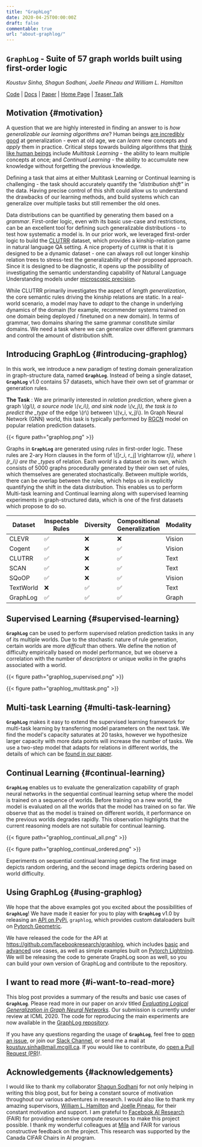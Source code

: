 ```yaml
---
title: "GraphLog"
date: 2020-04-25T00:00:00Z
draft: false
commentable: true
url: "about-graphlog/"
---
```


## **`GraphLog`** - Suite of 57 graph worlds built using first-order logic

_Koustuv Sinha, Shagun Sodhani, Joelle Pineau and William L. Hamilton_

[Code](https://github.com/facebookresearch/graphlog) |
[Docs](https://graphlog.readthedocs.io/en/latest/) |
[Paper](https://arxiv.org/abs/2003.06560) |
[Home Page](https://www.cs.mcgill.ca/~ksinha4/graphlog/) |
[Teaser Talk](https://www.youtube.com/watch?v=TKEjaA4m4jg)

## Motivation {#motivation}

A question that we are highly interested in finding an answer to is _how
generalizable our learning algorithms are_? Human beings
[are
incredibly good](https://psycnet.apa.org/doiLanding?doi=10.1037%2F0097-7403.24.4.405) at generalization - even at old age, we can _learn_
new concepts and _apply_ them in practice. Critical steps towards
building algorithms that [think like
human beings](https://arxiv.org/abs/1604.00289) include _Multitask Learning_ - the ability to learn
multiple concepts at once; and _Continual Learning_ - the ability to
accumulate new knowledge without forgetting the previous knowledge.

Defining a task that aims at either Multitask Learning or Continual
learning is challenging - the task should accurately quantify the
_"distribution shift"_ in the data. Having precise control of this shift
could allow us to understand the drawbacks of our learning methods, and
build systems which can generalize over multiple tasks but still
remember the old ones.

Data distributions can be quantified by generating them based on a
_grammar_. First-order logic, even with its basic use-case and
restrictions, can be an excellent tool for defining such generalizable
distributions - to test how systematic a model is. In our prior work, we
leveraged first-order logic to build the
[CLUTRR](https://www.cs.mcgill.ca/~ksinha4/clutrr/) dataset, which
provides a kinship-relation game in natural language QA setting. A nice
property of `CLUTRR` is that it is designed to be a dynamic dataset -
one can always roll out longer kinship relation trees to stress-test the
generalizability of their proposed approach. Since it is designed to be
diagnostic, it opens up the possibility of investigating the semantic
understanding capability of Natural Language Understanding models under
[microscopic
precision](https://www.cs.mcgill.ca/~ksinha4/introducing-clutrr/).

While CLUTRR primarily investigates the aspect of _length
generalization_, the core semantic rules driving the kinship relations
are static. In a real-world scenario, a model may have to _adapt_ to the
change in underlying dynamics of the domain (for example, recommender
systems trained on one domain being deployed / finetuned on a new
domain). In terms of grammar, two domains sharing the same grammar
constitute similar domains. We need a task where we can generalize over
different grammars and control the amount of distribution shift.

## Introducing GraphLog {#introducing-graphlog}

In this work, we introduce a new paradigm of testing domain
generalization in graph-structure data, named **`GraphLog`**. Instead of
being a single dataset, **`GraphLog`** v1.0 contains 57 datasets, which
have their own set of grammar or generation rules.

**The Task** : We are primarily interested in _relation prediction_, where
given a graph \\(g*i\\), a source node \\(v_i\\), and sink node \\(v_j\\), the
task is to predict the \_type* of the edge \\(r\\) between \\((v_i, v_j)\\).
In Graph Neural Network (GNN) world, this task is typically performed by
[RGCN](https://arxiv.org/abs/1703.06103) model on popular relation
prediction datasets.

{{< figure path="graphlog.png" >}}

Graphs in **`GraphLog`** are generated using _rules_ in first-order logic.
These rules are 2-ary Horn clauses in the form of
\\([r\_i, r\_j] \rightarrow r*j\\), where \\(r_i\\) are the \_types* of
relation. Each _world_ is a dataset on its own, which consists of 5000
graphs procedurally generated by their own set of rules, which
themselves are generated stochastically. Between multiple worlds, there
can be overlap between the rules, which helps us in explicitly
quantifying the shift in the data distribution. This enables us to
perform Multi-task learning and Continual learning along with supervised
learning experiments in graph-structured data, which is one of the first
datasets which propose to do so.

| Dataset   | Inspectable Rules  | Diversity          | Compositional Generalization | Modality | S                  | Me                 | Mu                 | CL                 |
| --------- | ------------------ | ------------------ | ---------------------------- | -------- | ------------------ | ------------------ | ------------------ | ------------------ |
| CLEVR     | :white_check_mark: | :x:                | :x:                          | Vision   | :white_check_mark: | :x:                | :x:                | :x:                |
| Cogent    | :white_check_mark: | :x:                | :white_check_mark:           | Vision   | :white_check_mark: | :x:                | :x:                | :x:                |
| CLUTRR    | :white_check_mark: | :x:                | :white_check_mark:           | Text     | :white_check_mark: | :x:                | :x:                | :x:                |
| SCAN      | :white_check_mark: | :x:                | :white_check_mark:           | Text     | :white_check_mark: | :white_check_mark: | :x:                | :x:                |
| SQoOP     | :white_check_mark: | :x:                | :white_check_mark:           | Vision   | :white_check_mark: | :x:                | :x:                | :x:                |
| TextWorld | :x:                | :white_check_mark: | :white_check_mark:           | Text     | :white_check_mark: | :white_check_mark: | :white_check_mark: | :white_check_mark: |
| GraphLog  | :white_check_mark: | :white_check_mark: | :white_check_mark:           | Graph    | :white_check_mark: | :white_check_mark: | :white_check_mark: | :white_check_mark: |

## Supervised Learning {#supervised-learning}

**`GraphLog`** can be used to perform supervised relation prediction tasks
in any of its multiple worlds. Due to the stochastic nature of rule
generation, certain worlds are more _difficult_ than others. We define
the notion of difficulty empirically based on model performance, but we
observe a correlation with the number of _descriptors_ or unique _walks_
in the graphs associated with a world.

{{< figure path="graphlog_supervised.png" >}}

{{< figure path="graphlog_multitask.png" >}}

## Multi-task Learning {#multi-task-learning}

**`GraphLog`** makes it easy to extend the supervised learning framework
for multi-task learning by transferring model parameters on the next
task. We find the model's capacity saturates at 20 tasks, however we
hypothesize larger capacity with more data points will increase the
number of tasks. We use a two-step model that adapts for relations in
different worlds, the details of which can be
[found in our paper](https://arxiv.org/abs/2003.06560).

## Continual Learning {#continual-learning}

**`GraphLog`** enables us to evaluate the generalization capability of
graph neural networks in the sequential continual learning setup where
the model is trained on a sequence of worlds. Before training on a new
world, the model is evaluated on all the worlds that the model has
trained on so far. We observe that as the model is trained on different
worlds, it performance on the previous worlds degrades rapidly. This
observation highlights that the current reasoning models are not
suitable for continual learning.

{{< figure path="graphlog_continual_all.png" >}}

{{< figure path="graphlog_continual_ordered.png" >}}

Experiments on sequential continual learning setting. The first image
depicts random ordering, and the second image depicts ordering based on
world difficulty.

## Using GraphLog {#using-graphlog}

We hope that the above examples got you excited about the possibilities
of **`GraphLog`**! We have made it easier for you to play with
**`GraphLog`** v1.0 by releasing an
[API on PyPi](https://pypi.org/project/graphlog/), `graphlog`, which
provides custom dataloaders built on
[Pytorch Geometric](https://github.com/rusty1s/pytorch_geometric).

We have released the code for the API at
<https://github.com/facebookresearch/graphlog>, which includes
[basic](https://github.com/facebookresearch/GraphLog/blob/master/examples/Basic%20Usage.ipynb)
and
[advanced](https://github.com/facebookresearch/GraphLog/blob/master/examples/Advanced%20Usage.ipynb)
use cases, as well as simple examples built on
[Pytorch
Lightning](https://github.com/PyTorchLightning/pytorch-lightning). We will be releasing the code to generate GraphLog soon as
well, so you can build your own version of GraphLog and contribute to
the repository.

## I want to read more {#i-want-to-read-more}

This blog post provides a summary of the results and basic use cases of
**`GraphLog`**. Please read more in our paper on arxiv titled
_[Evaluating Logical Generalization
in Graph Neural Networks](https://arxiv.org/abs/2003.06560)_. Our submission is currently under review at
ICML 2020. The code for reproducing the main experiments are now
available in the
[GraphLog
repository](https://github.com/facebookresearch/GraphLog/tree/master/experiments).

If you have any questions regarding the usage of **`GraphLog`**, feel free
to [open an
issue](https://github.com/facebookresearch/graphlog/issues), or join our
[Slack
Channel](https://join.slack.com/t/logicalml/shared_invite/zt-e7osm7j7-vfIRgJAbEHxYN5D70njvyw), or send me a mail at
[koustuv.sinha@mail.mcgill.ca](mailto:koustuv.sinha@mail.mcgill.ca).
If you would like to contribute, do
[open a Pull
Request (PR)](https://github.com/facebookresearch/GraphLog/pulls)!.

## Acknowledgements {#acknowledgements}

I would like to thank my collaborator
[Shagun Sodhani](https://shagunsodhani.com/) for not only helping in
writing this blog post, but for being a constant source of motivation
throughout our various adventures in research. I would also like to
thank my amazing supervisors, [William L. Hamilton](https://www.cs.mcgill.ca/~wlh/) and [Joelle Pineau](https://www.cs.mcgill.ca/~jpineau/),
for their constant motivation and support. I am grateful to
[Facebook AI Research](https://ai.facebook.com/) (FAIR) for providing
extensive compute resources to make this project possible. I thank my
wonderful colleagues at [Mila](https://mila.quebec/) and FAIR for
various constructive feedback on the project. This research was
supported by the Canada CIFAR Chairs in AI program.
